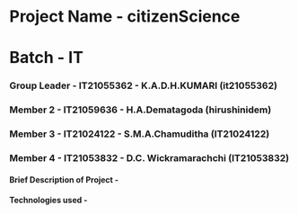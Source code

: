 # Project Name - citizenScience
# Batch - IT
### Group Leader - IT21055362 - K.A.D.H.KUMARI (it21055362)
### Member 2 - IT21059636 - H.A.Dematagoda (hirushinidem)
### Member 3 - IT21024122 - S.M.A.Chamuditha (IT21024122)
### Member 4 - IT21053832 - D.C. Wickramarachchi (IT21053832)

#### Brief Description of Project - 

#### Technologies used - 
